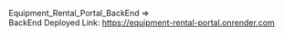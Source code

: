 Equipment_Rental_Portal_BackEnd =>   
     BackEnd Deployed Link: https://equipment-rental-portal.onrender.com 

